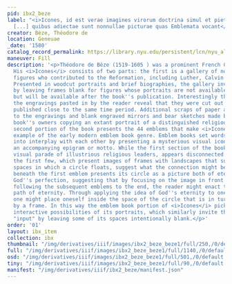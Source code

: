 ```yaml
---
pid: ibx2_beze
label: "<i>Icones, id est verae imagines virorum doctrina simul et pietate illustrium
  [...] quibus adiectae sunt nonnullae picturae quas Emblemata vocant</i>"
creator: Bèze, Théodore de
location: Geneuae
_date: '1580'
catalog_record_permalink: https://library.nyu.edu/persistent/lcn/nyu_aleph000922502?institution=NYU&persistent
maneuver: Fill
description: '<p>Théodore de Bèze (1519-1605 ) was a prominent French Calvinist theologian.
  His <i>Icones</i> consists of two parts: the first is a gallery of notable religious
  figures who contributed to the Reformation, including Luther, Calvin and Erasmus.
  Presented in woodcut portraits and brief biographies, the gallery invites interaction
  by leaving frames blank for figures whose portraits are not available at the time,
  but will be available after the book''s publication. Interestingly the backs of
  the engravings pasted in by the reader reveal that they were cut out of other books
  published close to the same time period. Additional scraps of paper are attached
  to the engravings and blank engraved mirrors and bear sketches made by one of the
  book''s owners copying an extant portrait of a distinguished religious reformer.</p><p>The
  second portion of the book presents the 44 emblems that make <i>Icones</i> a notable
  example of the early modern emblem book genre. Emblem books set words and images
  into interplay with each other by presenting a mysterious visual icon or image with
  an accompanying epigram or motto. While the first section of the book, with its
  visual parade of illustrious religious leaders, appears disconnected from the emblems,
  the first few, which present images of frames with landscapes that surround empty
  spaces in which a circle floats, suggest what the connection might be. The epigram
  beneath the first emblem presents its circle as a picture both of eternal life and
  God''s perfection, suggesting that by focusing on the image in front of them, and
  following the subsequent emblems to the end, the reader might enact the circular
  path of eternity. Through applying the idea of God''s eternity to one''s own life,
  one might place oneself inside the space of the circle that is in turn surrounded
  by a frame. In this way the emblem book portion of <i>Icones</i> picks up on the
  interactive possibilities of its portraits, which similarly invite the reader''s
  "input" by leaving some of its spaces intentionally blank.</p>'
order: '01'
layout: ibx_item
collection: ibx
thumbnail: "/img/derivatives/iiif/images/ibx2_beze_beze1/full/250,/0/default.jpg"
full: "/img/derivatives/iiif/images/ibx2_beze_beze1/full/1140,/0/default.jpg"
osd: "/img/derivatives/iiif/images/ibx2_beze_beze1/full/501,/0/default.jpg"
tiny: "/img/derivatives/iiif/images/ibx2_beze_beze1/full/90,/0/default.jpg"
manifest: "/img/derivatives/iiif/ibx2_beze/manifest.json"
---
```

